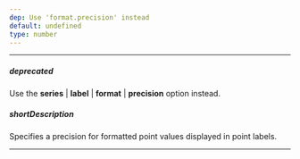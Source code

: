 ```yaml
---
dep: Use 'format.precision' instead
default: undefined
type: number
---
```

---
##### deprecated
Use the **series** | **label** | **format** | **precision** option instead.

##### shortDescription
Specifies a precision for formatted point values displayed in point labels.

---
